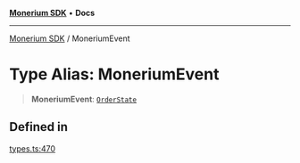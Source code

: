 [**Monerium SDK**](../README.md) • **Docs**

***

[Monerium SDK](../README.md) / MoneriumEvent

# Type Alias: MoneriumEvent

> **MoneriumEvent**: [`OrderState`](../enumerations/OrderState.md)

## Defined in

[types.ts:470](https://github.com/monerium/js-monorepo/blob/8ffdbde7b0c2c3e7515c531fdf342b90982e6cc9/packages/sdk/src/types.ts#L470)
